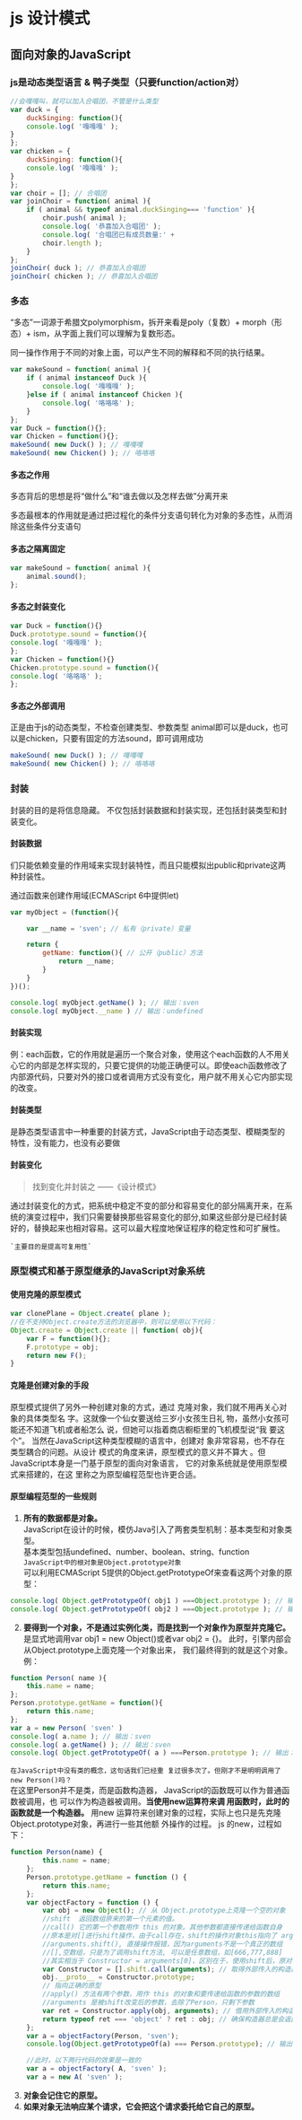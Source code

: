 # js 设计模式

## 面向对象的JavaScript


### js是动态类型语言 & 鸭子类型（只要function/action对）

```javascript
//会嘎嘎叫，就可以加入合唱团，不管是什么类型
var duck = {
    duckSinging: function(){
    console.log( '嘎嘎嘎' );
}
};
var chicken = {
    duckSinging: function(){
    console.log( '嘎嘎嘎' );
}
};
var choir = []; // 合唱团
var joinChoir = function( animal ){
    if ( animal && typeof animal.duckSinging=== 'function' ){
        choir.push( animal );
        console.log( '恭喜加入合唱团' );
        console.log( '合唱团已有成员数量:' +
        choir.length );
    }
};
joinChoir( duck ); // 恭喜加入合唱团
joinChoir( chicken ); // 恭喜加入合唱团
```
### 多态

“多态”一词源于希腊文polymorphism，拆开来看是poly（复数）+ morph（形态）+ ism，从字面上我们可以理解为复数形态。

同一操作作用于不同的对象上面，可以产生不同的解释和不同的执行结果。

```javascript
var makeSound = function( animal ){
    if ( animal instanceof Duck ){
        console.log( '嘎嘎嘎' );
    }else if ( animal instanceof Chicken ){
        console.log( '咯咯咯' );
    }
};
var Duck = function(){};
var Chicken = function(){};
makeSound( new Duck() ); // 嘎嘎嘎
makeSound( new Chicken() ); // 咯咯咯

```

#### 多态之作用

多态背后的思想是将“做什么”和“谁去做以及怎样去做”分离开来

多态最根本的作用就是通过把过程化的条件分支语句转化为对象的多态性，从而消除这些条件分支语句

#### 多态之隔离固定
```javascript
var makeSound = function( animal ){
    animal.sound();
};
```
#### 多态之封装变化
```javascript
var Duck = function(){}
Duck.prototype.sound = function(){
console.log( '嘎嘎嘎' );
};
var Chicken = function(){}
Chicken.prototype.sound = function(){
console.log( '咯咯咯' );
};
```
#### 多态之外部调用
正是由于js的动态类型，不检查创建类型、参数类型
animal即可以是duck，也可以是chicken，只要有固定的方法sound，即可调用成功
```javascript
makeSound( new Duck() ); // 嘎嘎嘎
makeSound( new Chicken() ); // 咯咯咯
```

### 封装
封装的目的是将信息隐藏。
不仅包括封装数据和封装实现，还包括封装类型和封装变化。

#### 封装数据
们只能依赖变量的作用域来实现封装特性，而且只能模拟出public和private这两种封装性。

通过函数来创建作用域(ECMAScript 6中提供let)

```javascript
var myObject = (function(){

    var __name = 'sven'; // 私有（private）变量

    return {
        getName: function(){ // 公开（public）方法
            return __name;
        }
    }
})();

console.log( myObject.getName() ); // 输出：sven
console.log( myObject.__name ) // 输出：undefined

```
#### 封装实现
例：each函数，它的作用就是遍历一个聚合对象，使用这个each函数的人不用关心它的内部是怎样实现的，只要它提供的功能正确便可以。即使each函数修改了内部源代码，只要对外的接口或者调用方式没有变化，用户就不用关心它内部实现的改变。

#### 封装类型
是静态类型语言中一种重要的封装方式，JavaScript由于动态类型、模糊类型的特性，没有能力，也没有必要做
#### 封装变化
>找到变化并封装之
>      ——《设计模式》 

通过封装变化的方式，把系统中稳定不变的部分和容易变化的部分隔离开来，在系统的演变过程中，我们只需要替换那些容易变化的部分,如果这些部分是已经封装好的，替换起来也相对容易。这可以最大程度地保证程序的稳定性和可扩展性。 

    `主要目的是提高可复用性`

### 原型模式和基于原型继承的JavaScript对象系统
####  使用克隆的原型模式
```javascript
var clonePlane = Object.create( plane );
//在不支持Object.create方法的浏览器中，则可以使用以下代码：
Object.create = Object.create || function( obj){
    var F = function(){};
    F.prototype = obj;
    return new F();
}
```
#### 克隆是创建对象的手段
原型模式提供了另外一种创建对象的方式，通过
克隆对象，我们就不用再关心对象的具体类型名
字。这就像一个仙女要送给三岁小女孩生日礼
物，虽然小女孩可能还不知道飞机或者船怎么
说，但她可以指着商店橱柜里的飞机模型说“我
要这个”。
当然在JavaScript这种类型模糊的语言中，创建对
象非常容易，也不存在类型耦合的问题。从设计
模式的角度来讲，原型模式的意义并不算大 。但
JavaScript本身是一门基于原型的面向对象语言，
它的对象系统就是使用原型模式来搭建的，在这
里称之为原型编程范型也许更合适。

#### 原型编程范型的一些规则
1. __所有的数据都是对象。__  
JavaScript在设计的时候，模仿Java引入了两套类型机制：基本类型和对象类型。  
基本类型包括undefined、number、boolean、string、function  
    `JavaScript中的根对象是Object.prototype对象`  
可以利用ECMAScript 5提供的Object.getPrototypeOf来查看这两个对象的原型：  
```javascript
console.log( Object.getPrototypeOf( obj1 ) ===Object.prototype ); // 输出：true
console.log( Object.getPrototypeOf( obj2 ) ===Object.prototype ); // 输出：true
```
2. __要得到一个对象，不是通过实例化类，而是找到一个对象作为原型并克隆它。__  
是显式地调用var obj1 = new Object()或者var obj2 = {}。
此时，引擎内部会从Object.prototype上面克隆一个对象出来，
我们最终得到的就是这个对象。  
例：  
```javascript
function Person( name ){
    this.name = name;
};
Person.prototype.getName = function(){
    return this.name;
};
var a = new Person( 'sven' )
console.log( a.name ); // 输出：sven
console.log( a.getName() ); // 输出：sven
console.log( Object.getPrototypeOf( a ) ===Person.prototype ); // 输出：true
```
`在JavaScript中没有类的概念，这句话我们已经重
复过很多次了。但刚才不是明明调用了new
Person()吗？`  
在这里Person并不是类，而是函数构造器，
JavaScript的函数既可以作为普通函数被调用，也
可以作为构造器被调用。**当使用new运算符来调
用函数时，此时的函数就是一个构造器。** 用new 运算符来创建对象的过程，实际上也只是先克隆
Object.prototype对象，再进行一些其他额
外操作的过程。
js 的new，过程如下：
```javascript
function Person(name) {
        this.name = name;
    };
    Person.prototype.getName = function () {
        return this.name;
    };
    var objectFactory = function () {
        var obj = new Object(); // 从 Object.prototype上克隆一个空的对象
        //shift  返回数组原来的第一个元素的值。
        //call() 它的第一个参数用作 this 的对象。其他参数都直接传递给函数自身
        //原本是对[]进行shift操作，由于call存在，shift的操作对象this指向了 arguments
        //arguments.shift(), 直接操作报错，因为arguments不是一个真正的数组
        //[],空数组，只是为了调用shift方法, 可以是任意数组，如[666,777,888]
        //其实相当于 Constructor = arguments[0]，区别在于，使用shift后，原对象arguments改变了
        var Constructor = [].shift.call(arguments); // 取得外部传入的构造器，此例是Person
        obj.__proto__ = Constructor.prototype;
        // 指向正确的原型
        //apply() 方法有两个参数，用作 this 的对象和要传递给函数的参数的数组
        //arguments 是被shift改变后的参数，去除了Person，只剩下参数
        var ret = Constructor.apply(obj, arguments); // 借用外部传入的构造器给obj设置属 性
        return typeof ret === 'object' ? ret : obj; // 确保构造器总是会返回一个对象
    };
    var a = objectFactory(Person, 'sven');
    console.log(Object.getPrototypeOf(a) === Person.prototype); // 输出：true

    //此时，以下两行代码的效果是一致的
    var a = objectFactory( A, 'sven' );
    var a = new A( 'sven' );

```
3. __对象会记住它的原型。__
4. __如果对象无法响应某个请求，它会把这个请求委托给它自己的原型。__
